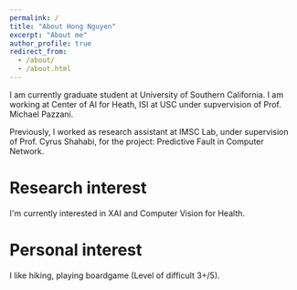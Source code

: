 ```yaml
---
permalink: /
title: "About Hong Nguyen"
excerpt: "About me"
author_profile: true
redirect_from: 
  - /about/
  - /about.html
---
```


I am currently graduate student at University of Southern California. I am working at Center of AI for Heath, ISI at USC under supvervision of Prof. Michael Pazzani. 

Previously, I worked as research assistant at IMSC Lab, under supervision of Prof. Cyrus Shahabi, for the project: Predictive Fault in Computer Network.

Research interest
======
I'm currently interested in XAI and Computer Vision for Health.

Personal interest
======
I like hiking, playing boardgame (Level of difficult 3+/5).

